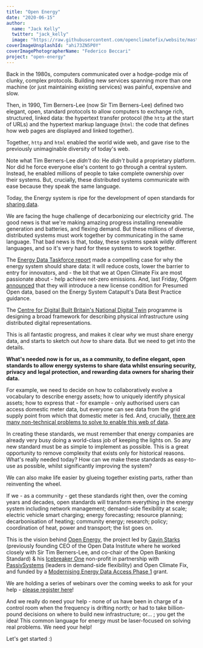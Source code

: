 ```yaml
---
title: "Open Energy"
date: "2020-06-15"
author:
  name: "Jack Kelly"
  twitter: "jack_kelly"
  image: "https://raw.githubusercontent.com/openclimatefix/website/master/src/images/people/jack.png"
coverImageUnsplashId: "ahi73ZN5P0Y"
coverImagePhotographerName: "Federico Beccari"
project: "open-energy"
---
```


Back in the 1980s, computers communicated over a hodge-podge mix of clunky, complex protocols. Building new services spanning more than one machine (or just maintaining existing services) was painful, expensive and slow.

Then, in 1990, Tim Berners-Lee (now Sir Tim Berners-Lee) defined two elegant, open, standard protocols to allow computers to exchange rich, structured, linked data: the hypertext transfer protocol (the `http` at the start of URLs) and the hypertext markup language (`html`: the code that defines how web pages are displayed and linked together).

Together, `http` and `html` enabled the world wide web, and gave rise to the previously unimaginable diversity of today's web.

Note what Tim Berners-Lee _didn't_ do: He _didn't_ build a proprietary platform. Nor did he force everyone else's content to go through a central system. Instead, he enabled millions of people to take complete ownership over their systems. But, crucially, these distributed systems communicate with ease because they speak the same language.

Today, the Energy system is ripe for the development of open standards for [sharing data](https://icebreakerone.org/what-is-shared-data/).

We are facing the huge challenge of decarbonizing our electricity grid. The good news is that we're making amazing progress installing renewable generation and batteries, and flexing demand. But these millions of diverse, distributed systems must work together by communicating in the same language. That bad news is that, today, these systems speak wildly different languages, and so it's very hard for these systems to work together.

The [Energy Data Taskforce report](https://es.catapult.org.uk/reports/energy-data-taskforce-report/) made a compelling case for why the energy system should share data: it will reduce costs, lower the barrier to entry for innovators, and - the bit that we at Open Climate Fix are most passionate about - help achieve net-zero emissions. And, last Friday, Ofgem [announced](https://www.current-news.co.uk/news/ofgem-to-introduce-new-license-condition-for-presumed-open-data) that they will introduce a new license condition for Presumed Open data, based on the Energy System Catapult's Data Best Practice guidance.

The [Centre for Digital Built Britain's National Digital Twin](https://www.cdbb.cam.ac.uk/what-we-do/national-digital-twin-programme) programme is designing a broad framework for describing physical infrastructure using distributed digital representations.

This is all fantastic progress, and makes it clear _why_ we must share energy data, and starts to sketch out _how_ to share data. But we need to get into the details.

**What's needed now is for us, as a community, to define elegant, open standards to allow energy systems to share data whilst ensuring security, privacy and legal protection, and rewarding data owners for sharing their data.**

For example, we need to decide on how to collaboratively evolve a vocabulary to describe energy assets; how to uniquely identify physical assets; how to express that - for example - only authorised users can access domestic meter data, but everyone can see data from the grid supply point from which that domestic meter is fed. And, crucially, [there are many non-technical problems to solve to enable this web of data](https://medium.com/@agentGav/the-web-of-data-vs-the-web-of-pages-a560f3e73c21).

In creating these standards, we must remember that energy companies are already very busy doing a world-class job of keeping the lights on. So any new standard must be as simple to implement as possible. This is a great opportunity to remove complexity that exists only for historical reasons. What's really needed today? How can we make these standards as easy-to-use as possible, whilst significantly improving the system?

We can also make life easier by glueing together existing parts, rather than reinventing the wheel.

If we - as a community - get these standards right then, over the coming years and decades, open standards will transform everything in the energy system including network management; demand-side flexibility at scale; electric vehicle smart charging; energy forecasting; resource planning; decarbonisation of heating; community energy; research; policy; coordination of heat, power and transport; the list goes on.

This is the vision behind [Open Energy](https://icebreakerone.org/2020/06/01/open-energy/), the project led by [Gavin Starks](https://www.dgen.net/0/overview/biog-gavin-starks/) (previously founding CEO of the Open Data Institute where he worked closely with Sir Tim Berners-Lee, and co-chair of the Open Banking Standard) & his [Icebreaker One](https://icebreakerone.org/) non-profit in partnership with [PassivSystems](https://www.passivsystems.com/) (leaders in demand-side flexibility) and Open Climate Fix, and funded by a [Modernising Energy Data Access Phase 1](https://apply-for-innovation-funding.service.gov.uk/competition/491/overview) grant.

We are holding a series of webinars over the coming weeks to ask for your help - [please register here](https://icebreakerone.org/2020/06/01/open-energy/)!

And we really do need your help - none of us have been in charge of a control room when the frequency is drifting north; or had to take billion-pound decisions on where to build new infrastructure; or... ; you get the idea! This common language for energy must be laser-focused on solving real problems. We need your help!

Let's get started :)

